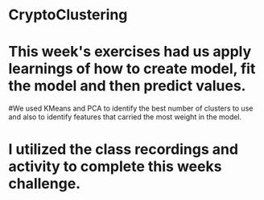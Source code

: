 # CryptoClustering
# This week's exercises had us apply learnings of how to create model, fit the model and then predict values.  
#We used KMeans and PCA to identify the best number of clusters to use and also to identify features that carried the most weight in the model.
# I utilized the class recordings and activity to complete this weeks challenge.
